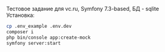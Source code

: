 Тестовое задание для vc.ru, Symfony 7.3-based, БД - sqlite
<br/>
Установка: 
<br/>
```bash
cp .env_example .env.dev
composer i
php bin/console app:create-mock
symfony server:start
```

